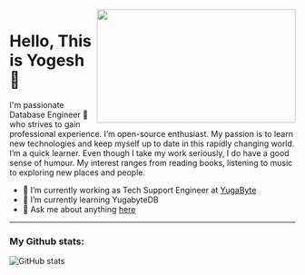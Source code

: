 <img align="right" src="https://raw.githubusercontent.com/pgyogesh/pgyogesh.github.io/master/static/media/developerActivity.59389695.svg" width="350" height="200" />

# Hello, This is Yogesh 👋

I'm passionate Database Engineer 🚀 who strives to gain professional experience. I’m open-source enthusiast. My passion is to learn new technologies and keep myself up to date in this rapidly changing world. I’m a quick learner. Even though I take my work seriously, I do have a good sense of humour. My interest ranges from reading books, listening to music to exploring new places and people.




- 🔭 I’m currently working as Tech Support Engineer at [YugaByte](https://yugabyte.com/)
- 🌱 I’m currently learning YugabyteDB
- 💬 Ask me about anything [here](https://github.com/pgyogesh/pgyogesh/issues/new)


---
### My Github stats:
![GitHub stats](https://github-readme-stats.vercel.app/api?username=pgyogesh&show_icons=true&title_color=ffc857&icon_color=8ac926&text_color=daf7dc&bg_color=151515&hide=["stars"])

